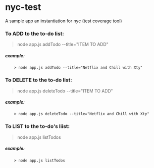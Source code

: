 # nyc-test
A sample app an instantiation for nyc (test coverage tool)

### To ADD to the to-do list:
 > node app.js addTodo --title="ITEM TO ADD"
##### _example:_
```
	> node app.js addTodo --title="Netflix and Chill with Xty"
```
### To DELETE to the to-do list:
 > node app.js deleteTodo --title="ITEM TO ADD"
##### _example:_
```
	> node app.js deleteTodo --title="Netflix and Chill with Xty"
```
### To LIST to the to-do's liist:
 > node app.js listTodos
##### _example:_
```
	> node app.js listTodos
```